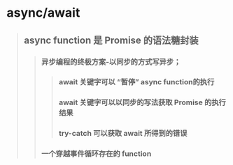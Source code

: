 # async/await
> ## async function 是 Promise 的语法糖封装
  >> ### 异步编程的终极方案-以同步的方式写异步；
  >>> ### await 关键字可以 “暂停” async function的执行
  >>> ### await 关键字可以以同步的写法获取 Promise 的执行结果
  >>> ### try-catch 可以获取 await 所得到的错误
  >> ### 一个穿越事件循环存在的 function